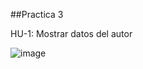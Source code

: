 ##Practica 3

HU-1: Mostrar datos del autor

![image](https://user-images.githubusercontent.com/124682758/234118844-edfcbc64-c439-4e55-9fa4-e8328cffdc97.png)

